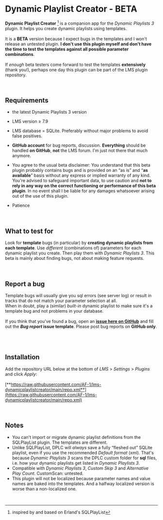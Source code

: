 # Dynamic Playlist Creator - BETA

**Dynamic Playlist Creator** [^1] is a companion app for the *Dynamic Playlists 3* plugin. It helps you create dynamic playlists using templates.<br><br>
It is a **BETA** version because I expect bugs in the templates and I won't release an untested plugin. **I don't use this plugin myself and don't have the time to test the templates against all possible parameter combinations**.<br><br>
If *enough* beta testers come forward to test the templates **extensively** (thank you!), perhaps one day this plugin can be part of the LMS plugin repository.
<br><br><br>


## Requirements
- the latest Dynamic Playlists 3 version

- LMS version ≥ 7.9

- LMS  database = SQLite. Preferably without major problems to avoid false positives.

- **GitHub account** for bug reports, discussion. **Everything** should be handled **on GitHub**, **not** the LMS forum. I'm just not there that much anymore.

- You agree to the usual beta disclaimer: You understand that this beta plugin probably contains bugs and is provided on an “as is” and “**as available**” basis without any express or implied warranty of any kind. You're advised to safeguard important data, to use caution and **not to rely in any way on the correct functioning or performance of this beta plugin**. In no event shall I be liable for any damages whatsoever arising out of the use of this plugin.
- Patience
<br><br><br>


## What to test for
Look for **template** bugs (in particular) by **creating dynamic playlists from each template**. Use *different* (combinations of) parameters for each dynamic playlist you create. Then play them with *Dynamic Playlists 3*. This beta is mainly about finding bugs, not about making feature requests.
<br><br><br>


## Report a bug
Template bugs will usually give you sql errors (see server log) or result in tracks that do not match your parameter selection at all.<br>
When in doubt, play a (similar) *built-in* dynamic playlist to make sure it's a template bug and not problems in your database.<br><br>
If you think that you've found a bug, open an [**issue here on GitHub**](https://github.com/AF-1/lms-dynamicplaylistcreator/issues) and fill out the ***Bug report* issue template**. Please post bug reports on **GitHub only**.<br>
<br><br><br>


## Installation

Add the repository URL below at the bottom of *LMS* > *Settings* > *Plugins* and click *Apply*:<br><br>
[**https://raw.githubusercontent.com/AF-1/lms-dynamicplaylistcreator/main/repo.xml**](https://raw.githubusercontent.com/AF-1/lms-dynamicplaylistcreator/main/repo.xml)
<br><br><br>


## Notes

- You can't import or migrate dynamic playlist definitions from the SQLPlayList plugin. The templates are different.
- Unlike SQLPlayList, DPLC will *always* save a fully “fleshed out” SQLite playlist, even if you use the recommended *Default format* (xml). That's because *Dynamic Playlists 3* scans the DPLC custom folder for **sql** files, i.e. how your dynamic playlists get listed in *Dynamic Playlists 3*.
- Compatible with *Dynamic Playlists 3*, *Custom Skip 3* and *Alternative Play Count*. CustomScan: untested.
- This plugin will not be localized because parameter names and value names are baked into the templates. And a halfway localized version is worse than a non-localized one.
<br>

[^1]:inspired by and based on Erland's SQLPlayList
